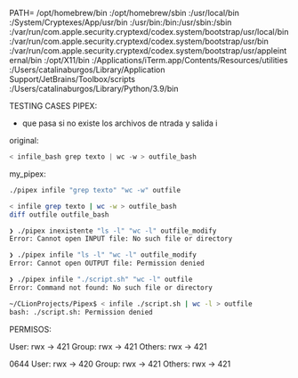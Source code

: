 
PATH=
/opt/homebrew/bin
:/opt/homebrew/sbin
:/usr/local/bin
:/System/Cryptexes/App/usr/bin
:/usr/bin:/bin:/usr/sbin:/sbin
:/var/run/com.apple.security.cryptexd/codex.system/bootstrap/usr/local/bin
:/var/run/com.apple.security.cryptexd/codex.system/bootstrap/usr/bin
:/var/run/com.apple.security.cryptexd/codex.system/bootstrap/usr/appleinternal/bin
:/opt/X11/bin
:/Applications/iTerm.app/Contents/Resources/utilities
:/Users/catalinaburgos/Library/Application Support/JetBrains/Toolbox/scripts
:/Users/catalinaburgos/Library/Python/3.9/bin



TESTING CASES PIPEX:
- que pasa si no existe los archivos de ntrada y salida i

original:
``` c
< infile_bash grep texto | wc -w > outfile_bash
```

my_pipex:

``` bash
./pipex infile "grep texto" "wc -w" outfile
```

``` bash 
< infile grep texto | wc -w > outfile_bash
diff outfile outfile_bash
```

``` bash
❯ ./pipex inexistente "ls -l" "wc -l" outfile_modify
Error: Cannot open INPUT file: No such file or directory

❯ ./pipex infile "ls -l" "wc -l" outfile_modify
Error: Cannot open OUTPUT file: Permission denied
```

``` bash
❯ ./pipex infile "./script.sh" "wc -l" outfile
Error: Command not found: No such file or directory
```

``` bash
~/CLionProjects/Pipex$ < infile ./script.sh | wc -l > outfile
bash: ./script.sh: Permission denied
```

PERMISOS:

User: rwx -> 421
Group: rwx -> 421
Others: rwx -> 421

0644
User: rwx -> 420
Group: rwx -> 421
Others: rwx -> 421
